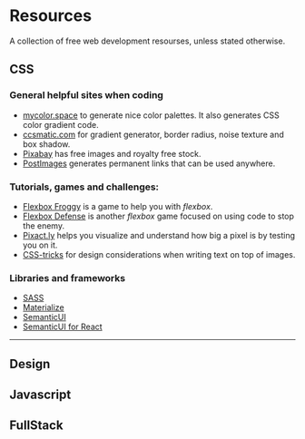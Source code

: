 # Resources
A collection of free web development resourses, unless stated otherwise. 

## CSS

### General helpful sites when coding

- [mycolor.space](https://mycolor.space/) to generate nice color palettes. It also generates CSS color gradient code. 
- [ccsmatic.com](https://www.cssmatic.com/) for gradient generator, border radius, noise texture and box shadow. 
- [Pixabay](https://pixabay.com/) has free images and royalty free stock. 
- [PostImages](https://postimages.org/) generates permanent links that can be used anywhere.  

### Tutorials, games and challenges:

- [Flexbox Froggy](http://flexboxfroggy.com/) is a game to help you with *flexbox*.
- [Flexbox Defense](http://www.flexboxdefense.com/) is another *flexbox* game focused on using code to stop the enemy. 
- [Pixact.ly](https://www.pixact.ly/) helps you visualize and understand how big a pixel is by testing you on it.  
- [CSS-tricks](https://css-tricks.com/design-considerations-text-images/) for design considerations when writing text on top of images.

### Libraries and frameworks

- [SASS](https://sass-lang.com/)
- [Materialize](https://materializecss.com/)
- [SemanticUI](https://semantic-ui.com/)
- [SemanticUI for React](https://react.semantic-ui.com/)

-----

## Design 

## Javascript

## FullStack
